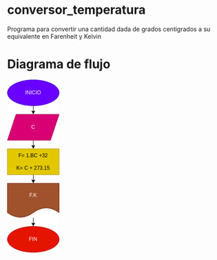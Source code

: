 # conversor_temperatura
Programa para convertir una cantidad dada de grados centigrados a su equivalente en Farenheit y Kelvin

# Diagrama de flujo
![Diagrama de flujo](diagrama.png "Diagrama de flujo")


